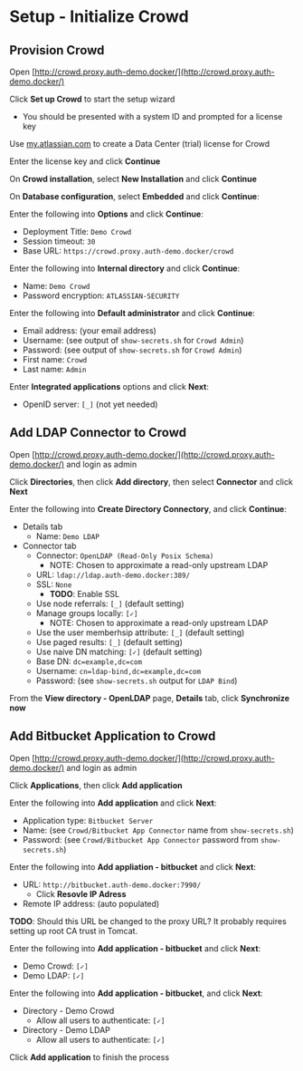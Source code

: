# Setup - Initialize Crowd

## Provision Crowd

Open [http://crowd.proxy.auth-demo.docker/](http://crowd.proxy.auth-demo.docker/)

Click **Set up Crowd** to start the setup wizard

* You should be presented with a system ID and prompted for a license key

Use [my.atlassian.com](https://my.atlassian.com/) to create a Data Center (trial) license for Crowd

Enter the license key and click **Continue**

On **Crowd installation**, select **New Installation**  and click **Continue**

On **Database configuration**, select **Embedded** and click **Continue**:

Enter the following into **Options** and click **Continue**:

* Deployment Title: `Demo Crowd`
* Session timeout: `30`
* Base URL: `https://crowd.proxy.auth-demo.docker/crowd`

Enter the following into **Internal directory** and click **Continue**:

* Name: `Demo Crowd`
* Password encryption: `ATLASSIAN-SECURITY`

Enter the following into **Default administrator** and click **Continue**:

* Email address: (your email address)
* Username: (see output of `show-secrets.sh` for `Crowd Admin`)
* Password: (see output of `show-secrets.sh` for `Crowd Admin`)
* First name: `Crowd`
* Last name: `Admin`

Enter **Integrated applications** options and click **Next**:

* OpenID server: `[_]` (not yet needed)

## Add LDAP Connector to Crowd

Open [http://crowd.proxy.auth-demo.docker/](http://crowd.proxy.auth-demo.docker/) and login as admin

Click **Directories**, then click **Add directory**, then select **Connector** and click **Next**

Enter the following into **Create Directory Connectory**, and click **Continue**:

* Details tab
    * Name: `Demo LDAP`
* Connector tab
    * Connector: `OpenLDAP (Read-Only Posix Schema)`
        * NOTE: Chosen to approximate a read-only upstream LDAP
    * URL: `ldap://ldap.auth-demo.docker:389/`
    * SSL: `None`
        * **TODO**: Enable SSL
    * Use node referrals: `[_]` (default setting)
    * Manage groups locally: `[✓]`
        * NOTE: Chosen to approximate a read-only upstream LDAP
    * Use the user memberhsip attribute: `[_]` (default setting)
    * Use paged results: `[_]` (default setting)
    * Use naive DN matching: `[✓]` (default setting)
    * Base DN: `dc=example,dc=com`
    * Username: `cn=ldap-bind,dc=example,dc=com`
    * Password: (see `show-secrets.sh` output for `LDAP Bind`)

From the **View directory - OpenLDAP** page, **Details** tab, click **Synchronize now**

## Add Bitbucket Application to Crowd

Open [http://crowd.proxy.auth-demo.docker/](http://crowd.proxy.auth-demo.docker/) and login as admin

Click **Applications**, then click **Add application**

Enter the following into **Add application** and click **Next**:

* Application type: `Bitbucket Server`
* Name: (see `Crowd/Bitbucket App Connector` name from `show-secrets.sh`)
* Password: (see `Crowd/Bitbucket App Connector` password from `show-secrets.sh`)

Enter the following into **Add appliation - bitbucket** and click **Next**:

* URL: `http://bitbucket.auth-demo.docker:7990/`
    * Click **Resovle IP Adress**
* Remote IP address: (auto populated)

**TODO**: Should this URL be changed to the proxy URL?
It probably requires setting up root CA trust in Tomcat.

Enter the following into **Add application - bitbucket** and click **Next**:

* Demo Crowd: `[✓]`
* Demo LDAP: `[✓]`

Enter the following into **Add application - bitbucket**, and click **Next**:

* Directory - Demo Crowd
    * Allow all users to authenticate: `[✓]`
* Directory - Demo LDAP
    * Allow all users to authenticate: `[✓]`

Click **Add application** to finish the process
